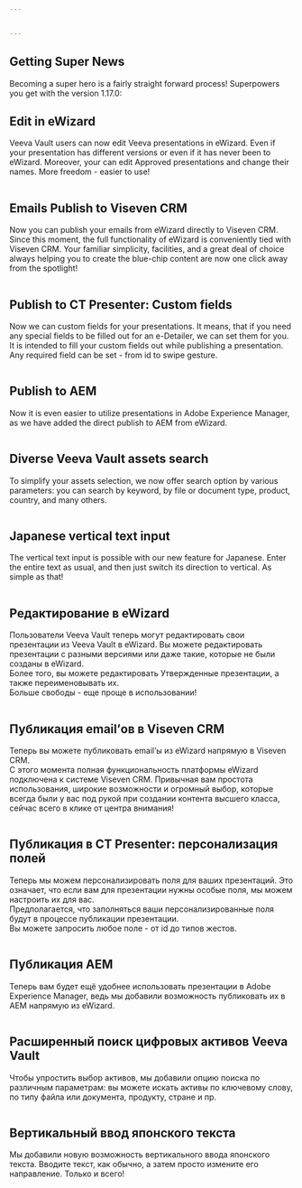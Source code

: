 ```yaml
---


---
```


<h2 id="getting-super-news">Getting Super News</h2>
<p>Becoming a super hero is a fairly straight forward process! Superpowers you get with the version 1.17.0:</p>
<h2 id="edit-in-ewizard">Edit in eWizard</h2>
<p>Veeva Vault users can now edit Veeva presentations in eWizard. Even if your presentation has different versions or even if it has never been to eWizard. Moreover, your can edit Approved presentations and change their names. More freedom - easier to use!</p>
<p><img src="https://i.imgur.com/aj79MZe.png" alt=""></p>
<h2 id="emails-publish-to-viseven-crm">Emails Publish to Viseven CRM</h2>
<p>Now you can publish your emails from eWizard directly to Viseven CRM. Since this moment, the full functionality of eWizard is conveniently tied with Viseven CRM. Your familiar simplicity, facilities, and a great deal of choice always helping you to create the blue-chip content are now one click away from the spotlight!</p>
<p><img src="https://i.imgur.com/tfdxfas.png" alt=""></p>
<h2 id="publish-to-ct-presenter-custom-fields">Publish to CT Presenter: Custom fields</h2>
<p>Now we can custom fields for your presentations. It means, that if you need any special fields to be filled out for an e-Detailer, we can set them for you.<br>
It is intended to fill your custom fields out while publishing a presentation. Any required field can be set - from id to swipe gesture.</p>
<p><img src="https://i.imgur.com/eqfxdaW.png" alt=""></p>
<h2 id="publish-to-aem">Publish to AEM</h2>
<p>Now it is even easier to utilize presentations in Adobe Experience Manager, as we have added the direct publish to AEM from eWizard.</p>
<p><img src="https://i.imgur.com/6NSGCmz.png" alt=""></p>
<h2 id="diverse-veeva-vault-assets-search">Diverse Veeva Vault assets search</h2>
<p>To simplify your assets selection, we now offer search option by various parameters: you can search by keyword, by file or document type, product, country, and many others.</p>
<p><img src="https://i.imgur.com/wFx1M05.png" alt=""></p>
<h2 id="japanese-vertical-text-input">Japanese vertical text input</h2>
<p>The vertical text input is possible with our new feature for Japanese. Enter the entire text as usual, and then just switch its direction to vertical. As simple as that!</p>
<p><img src="https://i.imgur.com/EKfueHd.png" alt=""></p>
<h2 id="редактирование-в-ewizard">Редактирование в eWizard</h2>
<p>Пользователи Veeva Vault теперь могут редактировать свои презентации из Veeva Vault в eWizard. Вы можете редактировать презентации с разными версиями или даже такие, которые не были созданы в eWizard.<br>
Более того, вы можете редактировать Утвержденные презентации, а также переименовывать их.<br>
Больше свободы - еще проще в использовании!</p>
<p><img src="https://i.imgur.com/aj79MZe.png" alt=""></p>
<h2 id="публикация-emailов-в-viseven-crm">Публикация email’ов в Viseven CRM</h2>
<p>Теперь вы можете публиковать email’ы из eWizard напрямую в Viseven CRM.<br>
С этого момента полная функциональность платформы eWizard подключена к системе Viseven CRM. Привычная вам простота использования, широкие возможности и огромный выбор, которые всегда были у вас под рукой при создании контента высшего класса, сейчас всего в клике от центра внимания!</p>
<p><img src="https://i.imgur.com/tfdxfas.png" alt=""></p>
<h2 id="публикация-в-ct-presenter-персонализация-полей">Публикация в CT Presenter: персонализация полей</h2>
<p>Теперь мы можем персонализировать поля для ваших презентаций. Это означает, что если вам для презентации нужны особые поля, мы можем настроить их для вас.<br>
Предполагается, что заполняться ваши персонализированные поля будут в процессе публикации презентации.<br>
Вы можете запросить любое поле - от id до типов жестов.</p>
<p><img src="https://i.imgur.com/R94r461.png" alt=""></p>
<h2 id="публикация-aem">Публикация AEM</h2>
<p>Теперь вам будет ещё удобнее использовать презентации в Adobe Experience Manager, ведь мы добавили возможность публиковать их в AEM напрямую из eWizard.</p>
<p><img src="https://i.imgur.com/6NSGCmz.png" alt=""></p>
<h2 id="расширенный-поиск-цифровых-активов-veeva-vault">Расширенный поиск цифровых активов Veeva Vault</h2>
<p>Чтобы упростить выбор активов, мы добавили опцию поиска по различным параметрам: вы можете искать активы по ключевому слову, по типу файла или документа, продукту, стране и пр.</p>
<p><img src="https://i.imgur.com/wFx1M05.png" alt=""></p>
<h2 id="вертикальный-ввод-японского-текста">Вертикальный ввод японского текста</h2>
<p>Мы добавили новую возможность вертикального ввода японского текста. Вводите текст, как обычно, а затем просто измените его направление. Только и всего!</p>
<p><img src="https://i.imgur.com/EKfueHd.png" alt=""></p>

